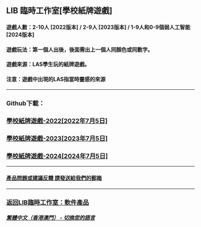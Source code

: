 ## LIB 臨時工作室[學校紙牌遊戲]
#### 遊戲人數：2-10人 [2022版本] / 2-9人 [2023版本] / 1-9人和0-9個弱人工智能 [2024版本]
#### 遊戲玩法：第一個人出後，後面需出上一個人同顏色或同數字。
#### 遊戲來源：LAS學生玩的紙牌遊戲。

#### 注意：遊戲中出現的LAS指當時靈感的來源
------------
### Github下載：
### [學校紙牌遊戲-2022[2022年7月5日]](https://libps.github.io/School_card_game-2022.exe)
### [學校紙牌遊戲-2023[2023年7月5日]](https://libps.github.io/School_card_game-2023.exe)
### [學校紙牌遊戲-2024[2024年7月5日]](https://libps.github.io/School_card_game-2024.exe)
------------
#### [產品問題或建議反饋 請發送給我們的郵箱](mailto:LIB_Provisional_Studio@outlook.com)
------------
### [返回LIB臨時工作室：軟件產品](https://libps.github.io/zh-hkmo/Software) 

##### [繁體中文（香港澳門） - 切換您的語言](https://libps.github.io/index)
